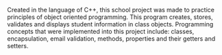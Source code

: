 Created in the language of C++, this school project was made to practice principles of object oriented programming. 
This program creates, stores, validates and displays student information in class objects.
Programming concepts that were implemented into this project include: classes, encapsulation, email validation, methods, properties and their getters and setters.
